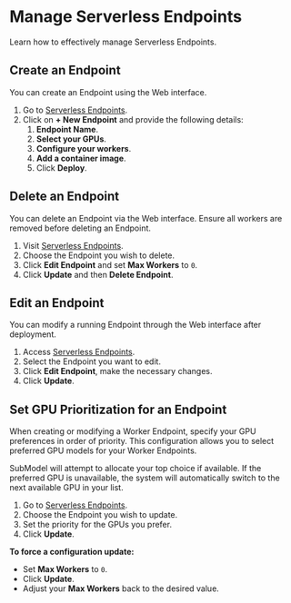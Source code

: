 # Manage Serverless Endpoints

Learn how to effectively manage Serverless Endpoints.

## Create an Endpoint

You can create an Endpoint using the Web interface.

1. Go to [Serverless Endpoints](https://submodel.ai/#/serverless/list).
2. Click on **+ New Endpoint** and provide the following details:
   1. **Endpoint Name**.
   2. **Select your GPUs**.
   3. **Configure your workers**.
   4. **Add a container image**.
   5. Click **Deploy**.

## Delete an Endpoint

You can delete an Endpoint via the Web interface.
Ensure all workers are removed before deleting an Endpoint.

1. Visit [Serverless Endpoints](https://submodel.ai/#/serverless/list).
2. Choose the Endpoint you wish to delete.
3. Click **Edit Endpoint** and set **Max Workers** to `0`.
4. Click **Update** and then **Delete Endpoint**.

## Edit an Endpoint

You can modify a running Endpoint through the Web interface after deployment.

1. Access [Serverless Endpoints](https://submodel.ai/#/serverless/list).
2. Select the Endpoint you want to edit.
3. Click **Edit Endpoint**, make the necessary changes.
4. Click **Update**.

## Set GPU Prioritization for an Endpoint

When creating or modifying a Worker Endpoint, specify your GPU preferences in order of priority.
This configuration allows you to select preferred GPU models for your Worker Endpoints.

SubModel will attempt to allocate your top choice if available.
If the preferred GPU is unavailable, the system will automatically switch to the next available GPU in your list.

1. Go to [Serverless Endpoints](https://submodel.ai/#/serverless/list).
2. Choose the Endpoint you wish to update.
3. Set the priority for the GPUs you prefer.
4. Click **Update**.



**To force a configuration update:**

- Set **Max Workers** to `0`.
- Click **Update**.
- Adjust your **Max Workers** back to the desired value.


